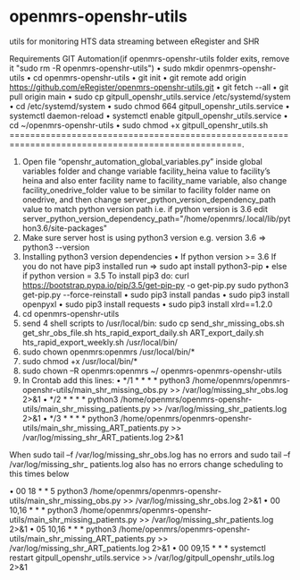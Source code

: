 # openmrs-openshr-utils
utils for monitoring HTS data streaming between eRegister and SHR

Requirements
GIT Automation(if openmrs-openshr-utils folder exits, remove it "sudo rm -R openmrs-openshr-utils")
• sudo mkdir openmrs-openshr-utils
• cd openmrs-openshr-utils
• git init
• git remote add origin https://github.com/eRegister/openmrs-openshr-utils.git
• git fetch --all
• git pull origin main
•	sudo cp gitpull_openshr_utils.service /etc/systemd/system
•	cd /etc/systemd/system
•	sudo chmod 664 gitpull_openshr_utils.service
• systemctl daemon-reload
• systemctl enable gitpull_openshr_utils.service
• cd ~/openmrs-openshr-utils
• sudo chmod +x gitpull_openshr_utils.sh
===================================================================================================.
1.	Open file “openshr_automation_global_variables.py” inside global variables folder and change variable facility_heina value to facility’s heina and also enter facility name to facility_name variable, also change facility_onedrive_folder value to be similar to facility folder name on onedrive, and then change server_python_version_dependency_path value to match python version path i.e. if python version is 3.6 edit server_python_version_dependency_path="/home/openmrs/.local/lib/python3.6/site-packages"
2.	Make sure server host is using python3 version e.g. version 3.6 => python3 --version
3.	Installing python3 version dependencies
•	If python version >= 3.6
	If you do not have pip3 installed run => sudo apt install python3-pip
•	else if python version = 3.5
	To install pip3 do: curl https://bootstrap.pypa.io/pip/3.5/get-pip-py -o get-pip.py
	sudo python3 get-pip.py --force-reinstall
•	sudo pip3 install pandas
•	sudo pip3 install openpyxl
•	sudo pip3 install requests
•	sudo pip3 install xlrd==1.2.0
4.	cd openmrs-openshr-utils
5.	send 4 shell scripts to /usr/local/bin: sudo cp send_shr_missing_obs.sh get_shr_obs_file.sh hts_rapid_export_daily.sh ART_export_daily.sh hts_rapid_export_weekly.sh /usr/local/bin/
6.	sudo chown openmrs:openmrs /usr/local/bin/*
7.	sudo chmod +x /usr/local/bin/*
8.	sudo chown –R openmrs:openmrs  ~/ openmrs-openmrs-openshr-utils
9.	In Crontab add this lines:
•	*/1 * * * * python3 /home/openmrs/openmrs-openshr-utils/main_shr_missing_obs.py >> /var/log/missing_shr_obs.log 2>&1
•	*/2 * * * * python3 /home/openmrs/openmrs-openshr-utils/main_shr_missing_patients.py >> /var/log/missing_shr_patients.log 2>&1
•	*/3 * * * * python3 /home/openmrs/openmrs-openshr-utils/main_shr_missing_ART_patients.py >> /var/log/missing_shr_ART_patients.log 2>&1

When sudo tail –f /var/log/missing_shr_obs.log has no errors and 
sudo tail –f /var/log/missing_shr_ patients.log also has no errors change scheduling to this times below

•	00 18 * * 5 python3 /home/openmrs/openmrs-openshr-utils/main_shr_missing_obs.py >> /var/log/missing_shr_obs.log 2>&1
•	00 10,16 * * * python3 /home/openmrs/openmrs-openshr-utils/main_shr_missing_patients.py >> /var/log/missing_shr_patients.log 2>&1
•	05 10,16 * * * python3 /home/openmrs/openmrs-openshr-utils/main_shr_missing_ART_patients.py >> /var/log/missing_shr_ART_patients.log 2>&1
•	00 09,15 * * * systemctl restart gitpull_openshr_utils.service >> /var/log/gitpull_openshr_utils.log 2>&1







